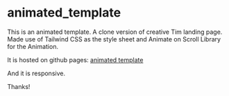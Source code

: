 # animated_template

This is an animated template. A clone version of creative Tim landing page. Made use of Tailwind CSS as the style sheet and Animate on Scroll Library for the Animation. 

It is hosted on github pages: [animated template](https://erehmaryann.github.io/animated_template/) 

And it is responsive.

Thanks!
